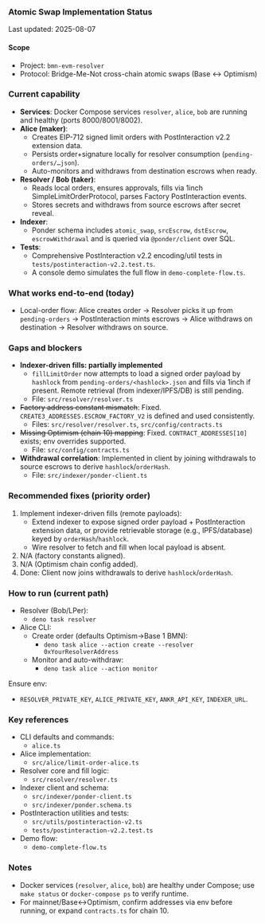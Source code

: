 ### Atomic Swap Implementation Status

Last updated: 2025-08-07

#### Scope

- Project: `bmn-evm-resolver`
- Protocol: Bridge-Me-Not cross-chain atomic swaps (Base ↔ Optimism)

### Current capability

- **Services**: Docker Compose services `resolver`, `alice`, `bob` are running
  and healthy (ports 8000/8001/8002).
- **Alice (maker)**:
  - Creates EIP-712 signed limit orders with PostInteraction v2.2 extension
    data.
  - Persists order+signature locally for resolver consumption
    (`pending-orders/…json`).
  - Auto-monitors and withdraws from destination escrows when ready.
- **Resolver / Bob (taker)**:
  - Reads local orders, ensures approvals, fills via 1inch
    SimpleLimitOrderProtocol, parses Factory PostInteraction events.
  - Stores secrets and withdraws from source escrows after secret reveal.
- **Indexer**:
  - Ponder schema includes `atomic_swap`, `srcEscrow`, `dstEscrow`,
    `escrowWithdrawal` and is queried via `@ponder/client` over SQL.
- **Tests**:
  - Comprehensive PostInteraction v2.2 encoding/util tests in
    `tests/postinteraction-v2.2.test.ts`.
  - A console demo simulates the full flow in `demo-complete-flow.ts`.

### What works end-to-end (today)

- Local-order flow: Alice creates order → Resolver picks it up from
  `pending-orders` → PostInteraction mints escrows → Alice withdraws on
  destination → Resolver withdraws on source.

### Gaps and blockers

- **Indexer-driven fills: partially implemented**
  - `fillLimitOrder` now attempts to load a signed order payload by `hashlock`
    from `pending-orders/<hashlock>.json` and fills via 1inch if present. Remote
    retrieval (from indexer/IPFS/DB) is still pending.
  - File: `src/resolver/resolver.ts`
- ~~Factory address constant mismatch~~: Fixed.
  `CREATE3_ADDRESSES.ESCROW_FACTORY_V2` is defined and used consistently.
  - Files: `src/resolver/resolver.ts`, `src/config/contracts.ts`
- ~~Missing Optimism (chain 10) mapping~~: Fixed. `CONTRACT_ADDRESSES[10]`
  exists; env overrides supported.
  - File: `src/config/contracts.ts`
- **Withdrawal correlation**: Implemented in client by joining withdrawals to
  source escrows to derive `hashlock`/`orderHash`.
  - File: `src/indexer/ponder-client.ts`

### Recommended fixes (priority order)

1. Implement indexer-driven fills (remote payloads):
   - Extend indexer to expose signed order payload + PostInteraction extension
     data, or provide retrievable storage (e.g., IPFS/database) keyed by
     `orderHash`/`hashlock`.
   - Wire resolver to fetch and fill when local payload is absent.
2. N/A (factory constants aligned).
3. N/A (Optimism chain config added).
4. Done: Client now joins withdrawals to derive `hashlock`/`orderHash`.

### How to run (current path)

- Resolver (Bob/LPer):
  - `deno task resolver`
- Alice CLI:
  - Create order (defaults Optimism→Base 1 BMN):
    - `deno task alice --action create --resolver 0xYourResolverAddress`
  - Monitor and auto-withdraw:
    - `deno task alice --action monitor`

Ensure env:

- `RESOLVER_PRIVATE_KEY`, `ALICE_PRIVATE_KEY`, `ANKR_API_KEY`, `INDEXER_URL`.

### Key references

- CLI defaults and commands:
  - `alice.ts`
- Alice implementation:
  - `src/alice/limit-order-alice.ts`
- Resolver core and fill logic:
  - `src/resolver/resolver.ts`
- Indexer client and schema:
  - `src/indexer/ponder-client.ts`
  - `src/indexer/ponder.schema.ts`
- PostInteraction utilities and tests:
  - `src/utils/postinteraction-v2.ts`
  - `tests/postinteraction-v2.2.test.ts`
- Demo flow:
  - `demo-complete-flow.ts`

### Notes

- Docker services (`resolver`, `alice`, `bob`) are healthy under Compose; use
  `make status` or `docker-compose ps` to verify runtime.
- For mainnet/Base↔Optimism, confirm addresses via env before running, or expand
  `contracts.ts` for chain 10.

